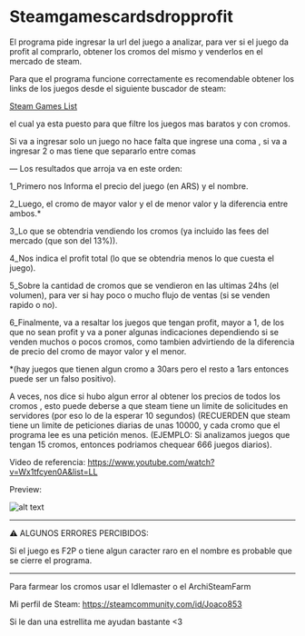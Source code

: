 # Steamgamescardsdropprofit
El programa pide ingresar la url del juego a analizar, para ver si el juego da profit al comprarlo, obtener los cromos del mismo y venderlos en el mercado de steam.

Para que el programa funcione correctamente es recomendable obtener los links de los juegos desde el siguiente buscador de steam:

[Steam Games List](https://store.steampowered.com/search/?sort_by=Price_ASC&category1=998&category2=29&os=win&specials=1&filter=topsellers)

el cual ya esta puesto para que filtre los juegos mas baratos y con cromos.

Si va a ingresar solo un juego no hace falta que ingrese una coma , si va a ingresar 2 o mas tiene que separarlo entre comas

— Los resultados que arroja va en este orden:
 
1_Primero nos Informa el precio del juego (en ARS) y el nombre.

2_Luego, el cromo de mayor valor y el de menor valor y la diferencia entre ambos.*

3_Lo que se obtendria vendiendo los cromos (ya incluido las fees del mercado (que son del 13%)).

4_Nos indica el profit total (lo que se obtendria menos lo que cuesta el juego).

5_Sobre la cantidad de cromos que se vendieron en las ultimas 24hs (el volumen), para ver si hay poco o mucho flujo de ventas (si se venden rapido o no).

6_Finalmente, va a resaltar los juegos que tengan profit, mayor a 1, de los que no sean profit y va a poner algunas indicaciones dependiendo si se venden muchos o pocos cromos, como tambien advirtiendo de la diferencia de precio del cromo de mayor valor y el menor.

*(hay juegos que tienen algun cromo a 30ars pero el resto a 1ars entonces puede ser un falso positivo).

A veces, nos dice si hubo algun error al obtener los precios de todos los cromos , esto puede deberse a que steam tiene un limite de solicitudes en servidores (por eso lo de la esperar 10 segundos) (RECUERDEN que steam tiene un limite de peticiones diarias de unas 10000, y cada cromo que el programa lee es una petición menos. (EJEMPLO: Si analizamos juegos que tengan 15 cromos, entonces podriamos chequear 666 juegos diarios).

Video de referencia: https://www.youtube.com/watch?v=Wx1tfcyen0A&list=LL

Preview:

![alt text](https://pbs.twimg.com/media/FHEkNX_XEAAicTT?format=png&name=small)

--------------------------------------------------------------------------------------------------------------------------------------

⚠️ ALGUNOS ERRORES PERCIBIDOS:

Si el juego es F2P o tiene algun caracter raro en el nombre es probable que se cierre el programa.

--------------------------------------------------------------------------------------------------------------------------------------

Para farmear los cromos usar el Idlemaster o el ArchiSteamFarm

Mi perfil de Steam: https://steamcommunity.com/id/Joaco853

Si le dan una estrellita me ayudan bastante <3
